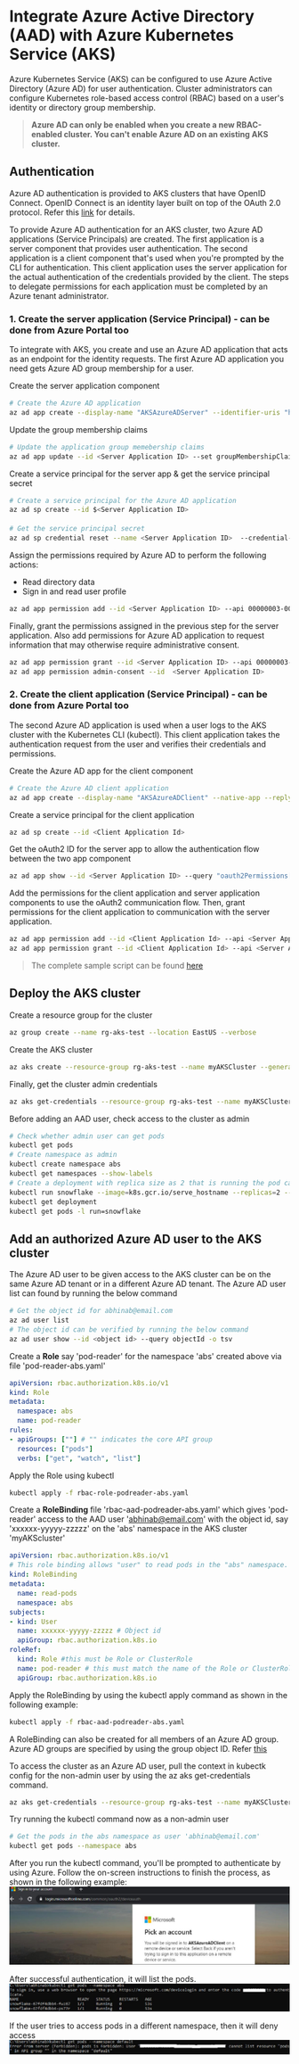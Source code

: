 # Integrate Azure Active Directory (AAD) with Azure Kubernetes Service (AKS)
Azure Kubernetes Service (AKS) can be configured to use Azure Active Directory (Azure AD) for user authentication. Cluster administrators can configure Kubernetes role-based access control (RBAC) based on a user's identity or directory group membership.
> **Azure AD can only be enabled when you create a new RBAC-enabled cluster. You can't enable Azure AD on an existing AKS cluster.**

## Authentication
Azure AD authentication is provided to AKS clusters that have OpenID Connect. OpenID Connect is an identity layer built on top of the OAuth 2.0 protocol. Refer this [link](/concepts/aks-rbac-aad-readme.md#authentication-mechanism) for details. 

To provide Azure AD authentication for an AKS cluster, two Azure AD applications (Service Principals) are created. The first application is a server component that provides user authentication. The second application is a client component that's used when you're prompted by the CLI for authentication. This client application uses the server application for the actual authentication of the credentials provided by the client. The steps to delegate permissions for each application must be completed by an Azure tenant administrator.

### 1. Create the server application (Service Principal) - can be done from Azure Portal too
To integrate with AKS, you create and use an Azure AD application that acts as an endpoint for the identity requests. The first Azure AD application you need gets Azure AD group membership for a user.

Create the server application component
```bash
# Create the Azure AD application
az ad app create --display-name "AKSAzureADServer" --identifier-uris "https://aksazureadserver" --query appId -o tsv
```
Update the group membership claims
```bash
# Update the application group memebership claims
az ad app update --id <Server Application ID> --set groupMembershipClaims=All
```
Create a service principal for the server app & get the service principal secret
```bash
# Create a service principal for the Azure AD application
az ad sp create --id $<Server Application ID>

# Get the service principal secret
az ad sp credential reset --name <Server Application ID>  --credential-description "AKSPassword" --query password -o tsv
```
Assign the permissions required by Azure AD to perform the following actions:
* Read directory data
* Sign in and read user profile
```bash
az ad app permission add --id <Server Application ID> --api 00000003-0000-0000-c000-000000000000 --api-permissions e1fe6dd8-ba31-4d61-89e7-88639da4683d=Scope 06da0dbc-49e2-44d2-8312-53f166ab848a=Scope 7ab1d382-f21e-4acd-a863-ba3e13f7da61=Role
```

Finally, grant the permissions assigned in the previous step for the server application. Also add permissions for Azure AD application to request information that may otherwise require administrative consent.
```bash
az ad app permission grant --id <Server Application ID> --api 00000003-0000-0000-c000-000000000000
az ad app permission admin-consent --id  <Server Application ID>
```

### 2. Create the client application (Service Principal) - can be done from Azure Portal too
The second Azure AD application is used when a user logs to the AKS cluster with the Kubernetes CLI (kubectl). This client application takes the authentication request from the user and verifies their credentials and permissions.

Create the Azure AD app for the client component
```bash
# Create the Azure AD client application
az ad app create --display-name "AKSAzureADClient" --native-app --reply-urls "https://aksazureadclient" --query appId -o tsv
```
Create a service principal for the client application
```bash
az ad sp create --id <Client Application Id>
```
Get the oAuth2 ID <OAuth Permission Id> for the server app to allow the authentication flow between the two app component
```bash
az ad app show --id <Server Application ID> --query "oauth2Permissions[0].id" -o tsv
```
Add the permissions for the client application and server application components to use the oAuth2 communication flow. Then, grant permissions for the client application to communication with the server application.
```bash
az ad app permission add --id <Client Application Id> --api <Server Application ID> --api-permissions <OAuth Permission Id>=Scope
az ad app permission grant --id <Client Application Id> --api <Server Application ID>
```
> The complete sample script can be found [here](https://github.com/Azure-Samples/azure-cli-samples/blob/master/aks/azure-ad-integration/azure-ad-integration.sh)

## Deploy the AKS cluster
Create a resource group for the cluster
```bash
az group create --name rg-aks-test --location EastUS --verbose
```
Create the AKS cluster
```bash
az aks create --resource-group rg-aks-test --name myAKSCluster --generate-ssh-keys --aad-server-app-id <Server Application ID> --aad-server-app-secret <Server Application Secret> --aad-client-app-id <Client Application Id> --aad-tenant-id <Tenant ID> --verbose
```
Finally, get the cluster admin credentials
```bash
az aks get-credentials --resource-group rg-aks-test --name myAKSCluster --admin --verbose
```

Before adding an AAD user, check access to the cluster as admin
```bash
# Check whether admin user can get pods
kubectl get pods
# Create namespace as admin
kubectl create namespace abs
kubectl get namespaces --show-labels
# Create a deployment with replica size as 2 that is running the pod called snowflake with a basic container that just serves the hostname
kubectl run snowflake --image=k8s.gcr.io/serve_hostname --replicas=2 --namespace abs
kubectl get deployment
kubectl get pods -l run=snowflake
```

## Add an authorized Azure AD user to the AKS cluster
The Azure AD user to be given access to the AKS cluster can be on the same Azure AD tenant or in a different Azure AD tenant. The Azure AD user list can found by running the below command
```bash
# Get the object id for abhinab@email.com
az ad user list
# The object id can be verified by running the below command
az ad user show --id <object id> --query objectId -o tsv
```

Create a **Role** say 'pod-reader' for the namespace 'abs' created above via file 'pod-reader-abs.yaml'
```yaml
apiVersion: rbac.authorization.k8s.io/v1
kind: Role
metadata:
  namespace: abs
  name: pod-reader
rules:
- apiGroups: [""] # "" indicates the core API group
  resources: ["pods"]
  verbs: ["get", "watch", "list"]
```

Apply the Role using kubectl
```bash
kubectl apply -f rbac-role-podreader-abs.yaml
```
Create a **RoleBinding** file 'rbac-aad-podreader-abs.yaml' which gives 'pod-reader' access to the AAD user 'abhinab@email.com' with the object id, say 'xxxxxx-yyyyy-zzzzz' on the 'abs' namespace in the AKS cluster 'myAKScluster'
```yaml
apiVersion: rbac.authorization.k8s.io/v1
# This role binding allows "user" to read pods in the "abs" namespace.
kind: RoleBinding
metadata:
  name: read-pods
  namespace: abs
subjects:
- kind: User
  name: xxxxxx-yyyyy-zzzzz # Object id
  apiGroup: rbac.authorization.k8s.io
roleRef:
  kind: Role #this must be Role or ClusterRole
  name: pod-reader # this must match the name of the Role or ClusterRole you wish to bind to
  apiGroup: rbac.authorization.k8s.io
```
Apply the RoleBinding by using the kubectl apply command as shown in the following example:
```bash
kubectl apply -f rbac-aad-podreader-abs.yaml
```

A RoleBinding can also be created for all members of an Azure AD group. Azure AD groups are specified by using the group object ID. Refer [this](https://docs.microsoft.com/en-us/azure/aks/azure-ad-rbac?toc=https%3A%2F%2Fdocs.microsoft.com%2Fen-us%2Fazure%2Faks%2FTOC.json&bc=https%3A%2F%2Fdocs.microsoft.com%2Fen-us%2Fazure%2Fbread%2Ftoc.json)

To access the cluster as an Azure AD user, pull the context in kubectk config for the non-admin user by using the az aks get-credentials command.
```bash
az aks get-credentials --resource-group rg-aks-test --name myAKSCluster
```

Try running the kubectl command now as a non-admin user
```bash
# Get the pods in the abs namespace as user 'abhinab@email.com'
kubectl get pods --namespace abs
```

After you run the kubectl command, you'll be prompted to authenticate by using Azure. Follow the on-screen instructions to finish the process, as shown in the following example:
![Alt text](/images/kubectl-auth-aks.jpg)

After successful authentication, it will list the pods.
![Alt text](/images/success-auth.jpg)

If the user tries to access pods in a different namespace, then it will deny access
![Alt text](/images/failed-auth.jpg)
